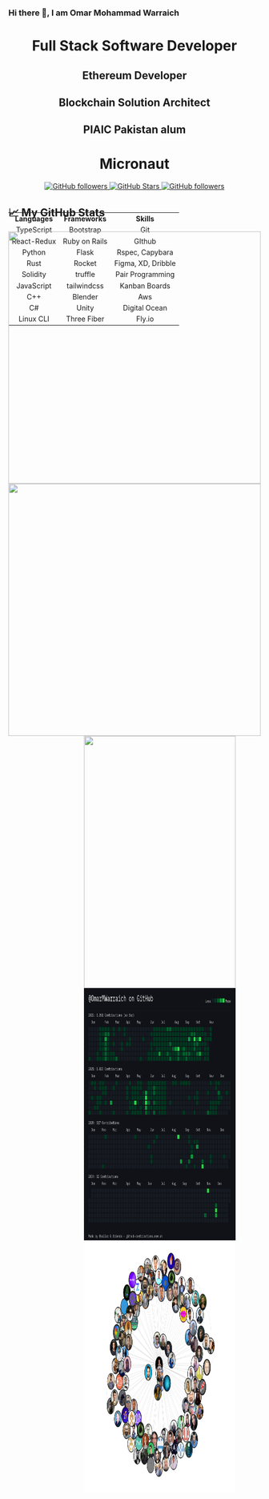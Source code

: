 ### Hi there 👋, I am Omar Mohammad Warraich

<p align="center">
        <h1 align="center">Full Stack Software Developer</h1>
        <h2 align="center">Ethereum Developer</h2>
        <h2 align="center">Blockchain Solution Architect</h2>
        <h2 align="center">PIAIC Pakistan alum</h2>
        <h1 align="center">Micronaut</h1>
      </p>
      <p align="center">
        <a href="https://github.com/OmarMWarraich?tab=followers">
          <img alt="GitHub followers" src="https://img.shields.io/github/followers/OmarMWarraich?style=social" />
        </a>
        <a href="https://github.com/OmarMWarraich?tab=stars">
          <img alt="GitHub Stars" src="https://img.shields.io/github/stars/OmarMWarraich?style=social" />
        </a>
        <a href="https://twitter.com/follow/omarWarraich1">
          <img alt="GitHub followers" src="https://img.shields.io/twitter/follow/omarWarraich1?style=social" />
        </a>
        <br />
      </p>

<div style="width:100%;height:0;padding-bottom:100%;position:relative;">    
<table align = "center" style="position:absolute;width:100%;height:100%;">
  <tr>
    <th>
      Languages
    </th>
    <th>
      Frameworks
    </th>
    <th>
      Skills
    </th>
  </tr>
  <tr>
    <td align="center">
      TypeScript
    </td>
    <td align="center">
      Bootstrap
    </td>
    <td align="center">
      Git
    </td>
  </tr>
  
  
  <tr>
    <td align="center">
      React-Redux
    </td>
    <td align="center">
      Ruby on Rails
    </td>
    <td align="center">
      GIthub
    </td>
  </tr>
  
  
  <tr>
    <td align="center">
      Python
    </td>
    <td align="center">
      Flask
    </td>
    <td align="center">
      Rspec, Capybara
    </td>
  </tr>
  
  
  <tr>
    <td align="center">
      Rust
    </td>
    <td align="center">
      Rocket
    </td>
    <td align="center">
      Figma, XD, Dribble
    </td>
  </tr>
  
  
  <tr>
    <td align="center">
      Solidity
    </td>
    <td align="center">
      truffle
    </td>
    <td align="center">
      Pair Programming
    </td>
  </tr>
        
  
  <tr>
    <td align="center">
      JavaScript
    </td>
    <td align="center">
      tailwindcss
    </td>
    <td align="center">
      Kanban Boards
    </td>
  </tr>
  
  
  <tr>
    <td align="center">
      C++
    </td>
    <td align="center">
      Blender
    </td>
    <td align="center">
      Aws
    </td>
  </tr>
  
  
  <tr>
    <td align="center">
      C#
    </td>
    <td align="center">
      Unity
    </td>
    <td align="center">
      Digital Ocean
    </td>
  </tr>
  
  
  <tr>
    <td align="center">
      Linux CLI
    </td>
    <td align="center">
      Three Fiber
    </td>
    <td align="center">
      Fly.io
    </td>
  </tr>
  
 </table>
<div>
  

## &#x1f4c8; My GitHub Stats
<div style="width:100%;height:0;padding-bottom:100%;position:relative;"><img src="https://github-readme-stats.vercel.app/api?username=OmarMWarraich&theme=tokyonight" width="100%" height="100%" style="position:absolute"></img>
</div>

<div style="width:100%;height:0;padding-bottom:100%;position:relative;"><img src="https://github-readme-stats.vercel.app/api/top-langs/?username=OmarMWarraich&hide=java,html,css&theme=tokyonight" width="100%" height="100%" style="position:absolute"></img>
</div>
<div align="center" style="width:60%;height:0;padding-bottom:100%;position:relative;"><img src="https://streak-stats.demolab.com/?user=OmarMWarraich&theme=tokyonight" width="100%" height="100%" style="position:absolute"></img>
</div>

<div align="center" style="width:60%;height:0;padding-bottom:100%;position:relative;"><img src="./assets/contributions.png" width="100%" height="100%" style="position:absolute"></img>
</div>

<div align="center" style="width:60%;height:0;padding-bottom:100%;position:relative;"><img src="./assets/canvas.png" width="100%" height="100%" style="position:absolute"></img>
</div>




                                                                   


<!--
**OmarMWarraich/OmarMWarraich** is a ✨ _special_ ✨ repository because its `README.md` (this file) appears on your GitHub profile.

Here are some ideas to get you started:

- 🔭 I’m currently working on ...
- 🌱 I’m currently learning ...
- 👯 I’m looking to collaborate on ...
- 🤔 I’m looking for help with ...
- 💬 Ask me about ...
- 📫 How to reach me: ...
- 😄 Pronouns: ...
- ⚡ Fun fact: ...
-->
